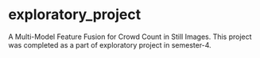 # exploratory_project
A Multi-Model Feature Fusion for Crowd Count in Still Images.
This project was completed as a part of exploratory project in semester-4.

